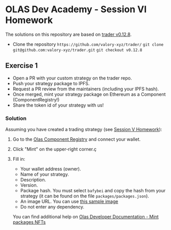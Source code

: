 # OLAS Dev Academy - Session VI Homework

The solutions on this repository are based on [trader v0.12.8](https://github.com/valory-xyz/trader/releases/tag/v0.12.8).

- Clone the repository `https://github.com/valory-xyz/trader/`
    `git clone git@github.com:valory-xyz/trader.git`
    `git checkout v0.12.8`

## Exercise 1

- Open a PR with your custom strategy on the trader repo.
- Push your strategy package to IPFS.
- Request a PR review from the maintainers (including your IPFS hash).
- Once merged, mint your strategy package on Ethereum as a Component (ComponentRegistry!)
- Share the token id of your strategy with us!

### Solution

Assuming you have created a trading strategy (see [Session V Homework](session5_sol.md)):

1. Go to the [Olas Component Registry](https://registry.olas.network/ethereum/components) and connect your wallet.

2. Click "Mint" on the upper-right corner.ç

3. Fill in:

    - Your wallet address (owner).
    - Name of your strategy.
    - Description.
    - Version.
    - Package hash. You must select `bafybei` and copy the hash from your strategy (it can be found on the file `packages/packages.json`).
    - An image URL. You can use [this sample image](https://gateway.autonolas.tech/ipfs/Qmbh9SQLbNRawh9Km3PMEDSxo77k1wib8fYZUdZkhPBiev)
    - Do not enter any dependency.

    You can find additional help on [Olas Developer Documentation - Mint packages NFTs](https://docs.autonolas.network/protocol/mint_packages_nfts/#mint-an-agent)
